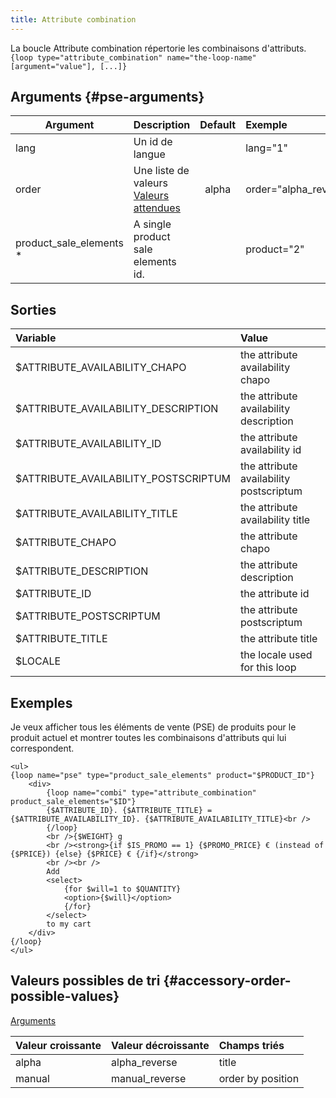 ```yaml
---
title: Attribute combination
---
```


La boucle Attribute combination répertorie les combinaisons d'attributs.
`{loop type="attribute_combination" name="the-loop-name" [argument="value"], [...]}`

## Arguments {#pse-arguments}

| Argument                 | Description                                                                      | Default | Exemple               |
|--------------------------|:---------------------------------------------------------------------------------|:-------:|:----------------------|
| lang                     | Un id de langue                                                                  |         | lang="1"              |
| order                    | Une liste de valeurs <br/> [Valeurs attendues](#accessory-order-possible-values) |  alpha  | order="alpha_reverse" |
| product_sale_elements \* | A single product sale elements id.                                               |         | product="2"           |

## Sorties

| Variable                             | Value                                   |
|:-------------------------------------|:----------------------------------------|
| $ATTRIBUTE_AVAILABILITY_CHAPO        | the attribute availability chapo        |
| $ATTRIBUTE_AVAILABILITY_DESCRIPTION  | the attribute availability description  |
| $ATTRIBUTE_AVAILABILITY_ID           | the attribute availability id           |
| $ATTRIBUTE_AVAILABILITY_POSTSCRIPTUM | the attribute availability postscriptum |
| $ATTRIBUTE_AVAILABILITY_TITLE        | the attribute availability title        |
| $ATTRIBUTE_CHAPO                     | the attribute chapo                     |
| $ATTRIBUTE_DESCRIPTION               | the attribute description               |
| $ATTRIBUTE_ID                        | the attribute id                        |
| $ATTRIBUTE_POSTSCRIPTUM              | the attribute postscriptum              |
| $ATTRIBUTE_TITLE                     | the attribute title                     |
| $LOCALE                              | the locale used for this loop           |


## Exemples

Je veux afficher tous les éléments de vente (PSE) de produits pour le produit actuel et montrer toutes les combinaisons d'attributs qui lui correspondent.
```smarty
<ul>
{loop name="pse" type="product_sale_elements" product="$PRODUCT_ID"}
    <div>
        {loop name="combi" type="attribute_combination" product_sale_elements="$ID"}
        {$ATTRIBUTE_ID}. {$ATTRIBUTE_TITLE} = {$ATTRIBUTE_AVAILABILITY_ID}. {$ATTRIBUTE_AVAILABILITY_TITLE}<br />
        {/loop}
        <br />{$WEIGHT} g
        <br /><strong>{if $IS_PROMO == 1} {$PROMO_PRICE} € (instead of {$PRICE}) {else} {$PRICE} € {/if}</strong>
        <br /><br />
        Add
        <select>
            {for $will=1 to $QUANTITY}
            <option>{$will}</option>
            {/for}
        </select>
        to my cart
    </div>
{/loop}
</ul>
```

## Valeurs possibles de tri {#accessory-order-possible-values}
[Arguments](#pse-arguments)

| Valeur croissante | Valeur décroissante | Champs triés      |
|-------------------|---------------------|:------------------|
| alpha             | alpha_reverse       | title             |
| manual            | manual_reverse      | order by position |
